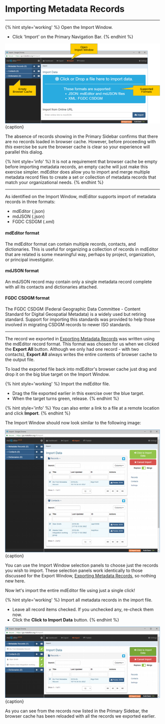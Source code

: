 # Importing Metadata Records
---

{% hint style='working' %}
  Open the <span class="md-window">Import Window</span>.
  * Click 'Import' on the <span class="md-window">Primary Navigation Bar</span>.
{% endhint %}

![Import Window - Home Page](/assets/get-started/import-record-1.png){caption}

The absence of records showing in the <span class="md-window">Primary Sidebar</span> confirms that there are no records loaded in browser cache.  However, before proceeding with *this* exercise be sure the browser cache is clear so your experience will parallel this dialog.  

{% hint style='info' %}
  It is not a requirement that browser cache be empty before importing metadata records, an empty cache will just make this exercise simpler.  mdEditor does allow you to import and merge multiple metadata record files to create a set or collection of metadata records that match your organizational needs. 
{% endhint %}

---

As identified on the <span class="md-window">Import Window</span>, mdEditor supports import of metadata records in three formats:
 * mdEditor (.json) 
 * mdJSON (.json)
 * FGDC CSDGM (.xml)
 
#### mdEditor format

The mdEditor format can contain multiple records, contacts, and dictionaries.  This is useful for organizing a collection of records in mdEditor that are related is some meaningful way, perhaps by project, organization, or principal investigator.  

#### mdJSON format

An mdJSON record may contain only a single metadata record complete with all its contacts and dictionaries attached.  

#### FGDC CSDGM format 

The FGDC CSDGM (Federal Geographic Data Committee - Content Standard for Digital Geospatial Metadata) is a widely used but retiring standard.  Support for importing this standards was provided to help those involved in migrating CSDGM records to newer ISO standards.

---
 
The record we exported in [Exporting Metadata Records](export-record.md) was written using the mdEditor record format.  This format was chosen for us when we clicked the <strong class="btn btn-primary btn-xs"> <i class="fa fa-sign-out"> </i> Export All</strong> button.  Although we only had one record - with two contacts), <strong class="btn btn-primary btn-xs"> <i class="fa fa-sign-out"> </i> Export All</strong> always writes the entire contents of browser cache to the output file. 

To load the exported file back into mdEditor's browser cache just drag and drop it on the big blue target on the <span class="md-window">Import Window</span>.

{% hint style='working' %}
  Import the mdEditor file.
  * Drag the file exported earlier in this exercise over the blue target.
  * When the target turns green, release.
{% endhint %}

{% hint style='info' %}
  You can also enter a link to a file at a remote location and click <strong class="btn btn-primary btn-xs"> <i class="fa fa-cloud-download"> </i> Import</strong>.
{% endhint %}

The <span class="md-window">Import Window</span> should now look similar to the following image: 

![Import Window - Choose Records to Import](/assets/get-started/import-record-2.png){caption}

You can use the <span class="md-window">Import Window</span> selection panels to choose just the records you wish to import.  These selection panels work identically to those discussed for the <span class="md-window">Export Window</span>, [Exporting Metadata Records](export-record.md), so nothing new here.

Now let's import the entire mdEditor file using just a single click!

{% hint style='working' %}
  Import all metadata records in the import file.
  * Leave all record items checked.  If you unchecked any, re-check them now.
  * Click the <strong class="btn btn-success btn-xs"> <i class="fa fa-sign-in"> </i> Click to Import Data</strong> button.
{% endhint %}

![Import Window - Import Results](/assets/get-started/import-record-3.png){caption}

As you can see from the records now listed in the <span class="md-window">Primary Sidebar</span>, the browser cache has been reloaded with all the records we exported earlier.  
